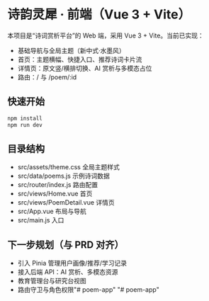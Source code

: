 # 诗韵灵犀 · 前端（Vue 3 + Vite）

本项目是“诗词赏析平台”的 Web 端，采用 Vue 3 + Vite。当前已实现：
- 基础导航与全局主题（新中式·水墨风）
- 首页：主题横幅、快捷入口、推荐诗词卡片流
- 详情页：原文竖/横排切换、AI 赏析与多模态占位
- 路由：/ 与 /poem/:id

## 快速开始
```bash
npm install
npm run dev
```

## 目录结构
- src/assets/theme.css 全局主题样式
- src/data/poems.js 示例诗词数据
- src/router/index.js 路由配置
- src/views/Home.vue 首页
- src/views/PoemDetail.vue 详情页
- src/App.vue 布局与导航
- src/main.js 入口

## 下一步规划（与 PRD 对齐）
- 引入 Pinia 管理用户画像/推荐/学习记录
- 接入后端 API：AI 赏析、多模态资源
- 教育管理台与研究台视图
- 路由守卫与角色权限"# poem-app" 
"# poem-app" 
